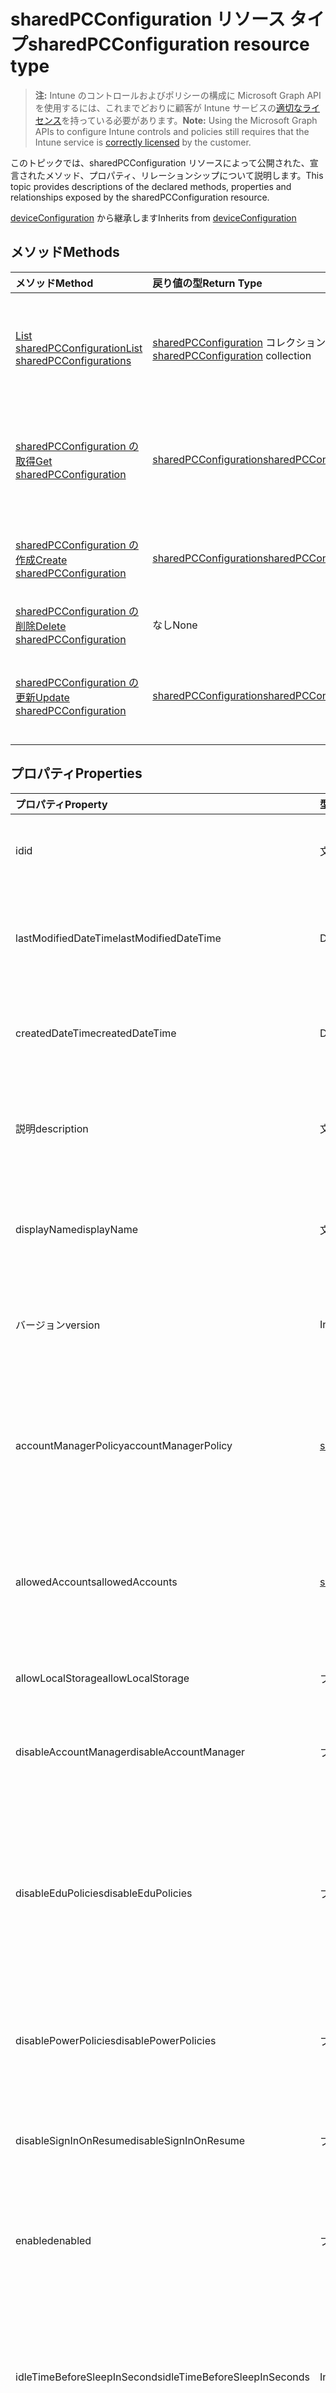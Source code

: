 # <a name="sharedpcconfiguration-resource-type"></a><span data-ttu-id="0d146-101">sharedPCConfiguration リソース タイプ</span><span class="sxs-lookup"><span data-stu-id="0d146-101">sharedPCConfiguration resource type</span></span>

> <span data-ttu-id="0d146-102">**注:** Intune のコントロールおよびポリシーの構成に Microsoft Graph API を使用するには、これまでどおりに顧客が Intune サービスの[適切なライセンス](https://go.microsoft.com/fwlink/?linkid=839381)を持っている必要があります。</span><span class="sxs-lookup"><span data-stu-id="0d146-102">**Note:** Using the Microsoft Graph APIs to configure Intune controls and policies still requires that the Intune service is [correctly licensed](https://go.microsoft.com/fwlink/?linkid=839381) by the customer.</span></span>

<span data-ttu-id="0d146-103">このトピックでは、sharedPCConfiguration リソースによって公開された、宣言されたメソッド、プロパティ、リレーションシップについて説明します。</span><span class="sxs-lookup"><span data-stu-id="0d146-103">This topic provides descriptions of the declared methods, properties and relationships exposed by the sharedPCConfiguration resource.</span></span>

<span data-ttu-id="0d146-104">[deviceConfiguration](../resources/intune_deviceconfig_deviceconfiguration.md) から継承します</span><span class="sxs-lookup"><span data-stu-id="0d146-104">Inherits from [deviceConfiguration](../resources/intune_deviceconfig_deviceconfiguration.md)</span></span>

## <a name="methods"></a><span data-ttu-id="0d146-105">メソッド</span><span class="sxs-lookup"><span data-stu-id="0d146-105">Methods</span></span>
|<span data-ttu-id="0d146-106">メソッド</span><span class="sxs-lookup"><span data-stu-id="0d146-106">Method</span></span>|<span data-ttu-id="0d146-107">戻り値の型</span><span class="sxs-lookup"><span data-stu-id="0d146-107">Return Type</span></span>|<span data-ttu-id="0d146-108">説明</span><span class="sxs-lookup"><span data-stu-id="0d146-108">Description</span></span>|
|:---|:---|:---|
|[<span data-ttu-id="0d146-109">List sharedPCConfiguration</span><span class="sxs-lookup"><span data-stu-id="0d146-109">List sharedPCConfigurations</span></span>](../api/intune_deviceconfig_sharedpcconfiguration_list.md)|<span data-ttu-id="0d146-110">[sharedPCConfiguration](../resources/intune_deviceconfig_sharedpcconfiguration.md) コレクション</span><span class="sxs-lookup"><span data-stu-id="0d146-110">[sharedPCConfiguration](../resources/intune_deviceconfig_sharedpcconfiguration.md) collection</span></span>|<span data-ttu-id="0d146-111">[sharedPCConfiguration](../resources/intune_deviceconfig_sharedpcconfiguration.md) オブジェクトのプロパティとリレーションシップをリストします。</span><span class="sxs-lookup"><span data-stu-id="0d146-111">List properties and relationships of the [sharedPCConfiguration](../resources/intune_deviceconfig_sharedpcconfiguration.md) objects.</span></span>|
|[<span data-ttu-id="0d146-112">sharedPCConfiguration の取得</span><span class="sxs-lookup"><span data-stu-id="0d146-112">Get sharedPCConfiguration</span></span>](../api/intune_deviceconfig_sharedpcconfiguration_get.md)|[<span data-ttu-id="0d146-113">sharedPCConfiguration</span><span class="sxs-lookup"><span data-stu-id="0d146-113">sharedPCConfiguration</span></span>](../resources/intune_deviceconfig_sharedpcconfiguration.md)|<span data-ttu-id="0d146-114">[sharedPCConfiguration](../resources/intune_deviceconfig_sharedpcconfiguration.md) オブジェクトのプロパティとリレーションシップを読み取ります。</span><span class="sxs-lookup"><span data-stu-id="0d146-114">Read properties and relationships of the [sharedPCConfiguration](../resources/intune_deviceconfig_sharedpcconfiguration.md) object.</span></span>|
|[<span data-ttu-id="0d146-115">sharedPCConfiguration の作成</span><span class="sxs-lookup"><span data-stu-id="0d146-115">Create sharedPCConfiguration</span></span>](../api/intune_deviceconfig_sharedpcconfiguration_create.md)|[<span data-ttu-id="0d146-116">sharedPCConfiguration</span><span class="sxs-lookup"><span data-stu-id="0d146-116">sharedPCConfiguration</span></span>](../resources/intune_deviceconfig_sharedpcconfiguration.md)|<span data-ttu-id="0d146-117">新しい [sharedPCConfiguration](../resources/intune_deviceconfig_sharedpcconfiguration.md) オブジェクトを作成します。</span><span class="sxs-lookup"><span data-stu-id="0d146-117">Create a new [sharedPCConfiguration](../resources/intune_deviceconfig_sharedpcconfiguration.md) object.</span></span>|
|[<span data-ttu-id="0d146-118">sharedPCConfiguration の削除</span><span class="sxs-lookup"><span data-stu-id="0d146-118">Delete sharedPCConfiguration</span></span>](../api/intune_deviceconfig_sharedpcconfiguration_delete.md)|<span data-ttu-id="0d146-119">なし</span><span class="sxs-lookup"><span data-stu-id="0d146-119">None</span></span>|<span data-ttu-id="0d146-120">[sharedPCConfiguration](../resources/intune_deviceconfig_sharedpcconfiguration.md) を削除します。</span><span class="sxs-lookup"><span data-stu-id="0d146-120">Deletes a [sharedPCConfiguration](../resources/intune_deviceconfig_sharedpcconfiguration.md).</span></span>|
|[<span data-ttu-id="0d146-121">sharedPCConfiguration の更新</span><span class="sxs-lookup"><span data-stu-id="0d146-121">Update sharedPCConfiguration</span></span>](../api/intune_deviceconfig_sharedpcconfiguration_update.md)|[<span data-ttu-id="0d146-122">sharedPCConfiguration</span><span class="sxs-lookup"><span data-stu-id="0d146-122">sharedPCConfiguration</span></span>](../resources/intune_deviceconfig_sharedpcconfiguration.md)|<span data-ttu-id="0d146-123">[sharedPCConfiguration](../resources/intune_deviceconfig_sharedpcconfiguration.md) オブジェクトのプロパティを更新します。</span><span class="sxs-lookup"><span data-stu-id="0d146-123">Update the properties of a [sharedPCConfiguration](../resources/intune_deviceconfig_sharedpcconfiguration.md) object.</span></span>|

## <a name="properties"></a><span data-ttu-id="0d146-124">プロパティ</span><span class="sxs-lookup"><span data-stu-id="0d146-124">Properties</span></span>
|<span data-ttu-id="0d146-125">プロパティ</span><span class="sxs-lookup"><span data-stu-id="0d146-125">Property</span></span>|<span data-ttu-id="0d146-126">型</span><span class="sxs-lookup"><span data-stu-id="0d146-126">Type</span></span>|<span data-ttu-id="0d146-127">説明</span><span class="sxs-lookup"><span data-stu-id="0d146-127">Description</span></span>|
|:---|:---|:---|
|<span data-ttu-id="0d146-128">id</span><span class="sxs-lookup"><span data-stu-id="0d146-128">id</span></span>|<span data-ttu-id="0d146-129">文字列</span><span class="sxs-lookup"><span data-stu-id="0d146-129">String</span></span>|<span data-ttu-id="0d146-130">エンティティのキー。</span><span class="sxs-lookup"><span data-stu-id="0d146-130">Key of the entity.</span></span> <span data-ttu-id="0d146-131">[deviceConfiguration](../resources/intune_deviceconfig_deviceconfiguration.md) から継承します</span><span class="sxs-lookup"><span data-stu-id="0d146-131">Inherited from [deviceConfiguration](../resources/intune_deviceconfig_deviceconfiguration.md)</span></span>|
|<span data-ttu-id="0d146-132">lastModifiedDateTime</span><span class="sxs-lookup"><span data-stu-id="0d146-132">lastModifiedDateTime</span></span>|<span data-ttu-id="0d146-133">DateTimeOffset</span><span class="sxs-lookup"><span data-stu-id="0d146-133">DateTimeOffset</span></span>|<span data-ttu-id="0d146-134">オブジェクトが最後に変更された DateTime。</span><span class="sxs-lookup"><span data-stu-id="0d146-134">DateTime the object was last modified.</span></span> <span data-ttu-id="0d146-135">[deviceConfiguration](../resources/intune_deviceconfig_deviceconfiguration.md) から継承します</span><span class="sxs-lookup"><span data-stu-id="0d146-135">Inherited from [deviceConfiguration](../resources/intune_deviceconfig_deviceconfiguration.md)</span></span>|
|<span data-ttu-id="0d146-136">createdDateTime</span><span class="sxs-lookup"><span data-stu-id="0d146-136">createdDateTime</span></span>|<span data-ttu-id="0d146-137">DateTimeOffset</span><span class="sxs-lookup"><span data-stu-id="0d146-137">DateTimeOffset</span></span>|<span data-ttu-id="0d146-138">オブジェクトが作成された DateTime。</span><span class="sxs-lookup"><span data-stu-id="0d146-138">DateTime the object was created.</span></span> <span data-ttu-id="0d146-139">[deviceConfiguration](../resources/intune_deviceconfig_deviceconfiguration.md) から継承します</span><span class="sxs-lookup"><span data-stu-id="0d146-139">Inherited from [deviceConfiguration](../resources/intune_deviceconfig_deviceconfiguration.md)</span></span>|
|<span data-ttu-id="0d146-140">説明</span><span class="sxs-lookup"><span data-stu-id="0d146-140">description</span></span>|<span data-ttu-id="0d146-141">文字列</span><span class="sxs-lookup"><span data-stu-id="0d146-141">String</span></span>|<span data-ttu-id="0d146-142">デバイス構成について管理者が提供した説明。</span><span class="sxs-lookup"><span data-stu-id="0d146-142">Admin provided description of the Device Configuration.</span></span> <span data-ttu-id="0d146-143">[deviceConfiguration](../resources/intune_deviceconfig_deviceconfiguration.md) から継承します</span><span class="sxs-lookup"><span data-stu-id="0d146-143">Inherited from [deviceConfiguration](../resources/intune_deviceconfig_deviceconfiguration.md)</span></span>|
|<span data-ttu-id="0d146-144">displayName</span><span class="sxs-lookup"><span data-stu-id="0d146-144">displayName</span></span>|<span data-ttu-id="0d146-145">文字列</span><span class="sxs-lookup"><span data-stu-id="0d146-145">String</span></span>|<span data-ttu-id="0d146-146">デバイス構成について管理者が指定した名前。</span><span class="sxs-lookup"><span data-stu-id="0d146-146">Admin provided name of the device configuration.</span></span> <span data-ttu-id="0d146-147">[deviceConfiguration](../resources/intune_deviceconfig_deviceconfiguration.md) から継承します</span><span class="sxs-lookup"><span data-stu-id="0d146-147">Inherited from [deviceConfiguration](../resources/intune_deviceconfig_deviceconfiguration.md)</span></span>|
|<span data-ttu-id="0d146-148">バージョン</span><span class="sxs-lookup"><span data-stu-id="0d146-148">version</span></span>|<span data-ttu-id="0d146-149">Int32</span><span class="sxs-lookup"><span data-stu-id="0d146-149">Int32</span></span>|<span data-ttu-id="0d146-150">デバイス構成のバージョン。</span><span class="sxs-lookup"><span data-stu-id="0d146-150">Version of the device configuration.</span></span> <span data-ttu-id="0d146-151">[deviceConfiguration](../resources/intune_deviceconfig_deviceconfiguration.md) から継承します</span><span class="sxs-lookup"><span data-stu-id="0d146-151">Inherited from [deviceConfiguration](../resources/intune_deviceconfig_deviceconfiguration.md)</span></span>|
|<span data-ttu-id="0d146-152">accountManagerPolicy</span><span class="sxs-lookup"><span data-stu-id="0d146-152">accountManagerPolicy</span></span>|[<span data-ttu-id="0d146-153">sharedPCAccountManagerPolicy</span><span class="sxs-lookup"><span data-stu-id="0d146-153">sharedPCAccountManagerPolicy</span></span>](../resources/intune_deviceconfig_sharedpcaccountmanagerpolicy.md)|<span data-ttu-id="0d146-154">共有の PC 上でアカウントを管理する方法を指定します。</span><span class="sxs-lookup"><span data-stu-id="0d146-154">Specifies how accounts are managed on a shared PC.</span></span> <span data-ttu-id="0d146-155">disableAccountManager が false の場合にのみ適用されます。</span><span class="sxs-lookup"><span data-stu-id="0d146-155">Only applies when disableAccountManager is false.</span></span>|
|<span data-ttu-id="0d146-156">allowedAccounts</span><span class="sxs-lookup"><span data-stu-id="0d146-156">allowedAccounts</span></span>|[<span data-ttu-id="0d146-157">sharedPCAllowedAccountType</span><span class="sxs-lookup"><span data-stu-id="0d146-157">sharedPCAllowedAccountType</span></span>](../resources/intune_deviceconfig_sharedpcallowedaccounttype.md)|<span data-ttu-id="0d146-158">共有の PC で使用できるアカウントの種類を示します。</span><span class="sxs-lookup"><span data-stu-id="0d146-158">Indicates which type of accounts are allowed to use on a shared PC.</span></span> <span data-ttu-id="0d146-159">可能な値は、`guest`、`domain` です。</span><span class="sxs-lookup"><span data-stu-id="0d146-159">Possible values are: `guest`, `domain`.</span></span>|
|<span data-ttu-id="0d146-160">allowLocalStorage</span><span class="sxs-lookup"><span data-stu-id="0d146-160">allowLocalStorage</span></span>|<span data-ttu-id="0d146-161">ブール値</span><span class="sxs-lookup"><span data-stu-id="0d146-161">Boolean</span></span>|<span data-ttu-id="0d146-162">共有の PC でローカル ストレージを許可するかどうかを指定します。</span><span class="sxs-lookup"><span data-stu-id="0d146-162">Specifies whether local storage is allowed on a shared PC.</span></span>|
|<span data-ttu-id="0d146-163">disableAccountManager</span><span class="sxs-lookup"><span data-stu-id="0d146-163">disableAccountManager</span></span>|<span data-ttu-id="0d146-164">ブール値</span><span class="sxs-lookup"><span data-stu-id="0d146-164">Boolean</span></span>|<span data-ttu-id="0d146-165">共有 PC モードのアカウント マネージャーを無効にします。</span><span class="sxs-lookup"><span data-stu-id="0d146-165">Disables the account manager for shared PC mode.</span></span>|
|<span data-ttu-id="0d146-166">disableEduPolicies</span><span class="sxs-lookup"><span data-stu-id="0d146-166">disableEduPolicies</span></span>|<span data-ttu-id="0d146-167">ブール値</span><span class="sxs-lookup"><span data-stu-id="0d146-167">Boolean</span></span>|<span data-ttu-id="0d146-168">既定の共有 PC 教育環境ポリシーを無効にするかどうかを指定します。</span><span class="sxs-lookup"><span data-stu-id="0d146-168">Specifies whether the default shared PC education environment policies should be disabled.</span></span> <span data-ttu-id="0d146-169">Windows 10 RS2 以降では、このポリシーは Enabled を true に設定しなくても適用されます。</span><span class="sxs-lookup"><span data-stu-id="0d146-169">For Windows 10 RS2 and later, this policy will be applied without setting Enabled to true.</span></span>|
|<span data-ttu-id="0d146-170">disablePowerPolicies</span><span class="sxs-lookup"><span data-stu-id="0d146-170">disablePowerPolicies</span></span>|<span data-ttu-id="0d146-171">ブール値</span><span class="sxs-lookup"><span data-stu-id="0d146-171">Boolean</span></span>|<span data-ttu-id="0d146-172">既定の共有 PC 電源ポリシーを無効にするかどうかを指定します。</span><span class="sxs-lookup"><span data-stu-id="0d146-172">Specifies whether the default shared PC power policies should be disabled.</span></span>|
|<span data-ttu-id="0d146-173">disableSignInOnResume</span><span class="sxs-lookup"><span data-stu-id="0d146-173">disableSignInOnResume</span></span>|<span data-ttu-id="0d146-174">ブール値</span><span class="sxs-lookup"><span data-stu-id="0d146-174">Boolean</span></span>|<span data-ttu-id="0d146-175">デバイスがスリープ モードから再開するたびにサインインを求める設定を無効にします。</span><span class="sxs-lookup"><span data-stu-id="0d146-175">Disables the requirement to sign in whenever the device wakes up from sleep mode.</span></span>|
|<span data-ttu-id="0d146-176">enabled</span><span class="sxs-lookup"><span data-stu-id="0d146-176">enabled</span></span>|<span data-ttu-id="0d146-177">ブール値</span><span class="sxs-lookup"><span data-stu-id="0d146-177">Boolean</span></span>|<span data-ttu-id="0d146-178">共有 PC モードを有効にし、共有 PC のポリシーを適用します。</span><span class="sxs-lookup"><span data-stu-id="0d146-178">Enables shared PC mode and applies the shared pc policies.</span></span>|
|<span data-ttu-id="0d146-179">idleTimeBeforeSleepInSeconds</span><span class="sxs-lookup"><span data-stu-id="0d146-179">idleTimeBeforeSleepInSeconds</span></span>|<span data-ttu-id="0d146-180">Int32</span><span class="sxs-lookup"><span data-stu-id="0d146-180">Int32</span></span>|<span data-ttu-id="0d146-181">PC がスリープ状態になるまでにデバイスがアイドル状態を続ける時間を秒単位で指定します。</span><span class="sxs-lookup"><span data-stu-id="0d146-181">Specifies the time in seconds that a device must sit idle before the PC goes to sleep.</span></span> <span data-ttu-id="0d146-182">この値を 0 に設定すると、スリープ タイムアウトは発生しなくなります。</span><span class="sxs-lookup"><span data-stu-id="0d146-182">Setting this value to 0 prevents the sleep timeout from occurring.</span></span>|
|<span data-ttu-id="0d146-183">kioskAppDisplayName</span><span class="sxs-lookup"><span data-stu-id="0d146-183">kioskAppDisplayName</span></span>|<span data-ttu-id="0d146-184">文字列</span><span class="sxs-lookup"><span data-stu-id="0d146-184">String</span></span>|<span data-ttu-id="0d146-185">SetKioskAppUserModelId で指定されたアプリを起動するサインイン画面に表示されるアカウントの表示テキストを指定します。</span><span class="sxs-lookup"><span data-stu-id="0d146-185">Specifies the display text for the account shown on the sign-in screen which launches the app specified by SetKioskAppUserModelId.</span></span> <span data-ttu-id="0d146-186">KioskAppUserModelId が設定されている場合にのみ適用されます。</span><span class="sxs-lookup"><span data-stu-id="0d146-186">Only applies when KioskAppUserModelId is set.</span></span>|
|<span data-ttu-id="0d146-187">kioskAppUserModelId</span><span class="sxs-lookup"><span data-stu-id="0d146-187">kioskAppUserModelId</span></span>|<span data-ttu-id="0d146-188">文字列</span><span class="sxs-lookup"><span data-stu-id="0d146-188">String</span></span>|<span data-ttu-id="0d146-189">割り当てられたアクセスで使用するアプリのアプリケーション ユーザー モデル ID を指定します。</span><span class="sxs-lookup"><span data-stu-id="0d146-189">Specifies the application user model ID of the app to use with assigned access.</span></span>|
|<span data-ttu-id="0d146-190">maintenanceStartTime</span><span class="sxs-lookup"><span data-stu-id="0d146-190">maintenanceStartTime</span></span>|<span data-ttu-id="0d146-191">TimeOfDay</span><span class="sxs-lookup"><span data-stu-id="0d146-191">TimeOfDay</span></span>|<span data-ttu-id="0d146-192">毎日のメンテナンス時間の開始時刻を指定します。</span><span class="sxs-lookup"><span data-stu-id="0d146-192">Specifies the daily start time of maintenance hour.</span></span>|

## <a name="relationships"></a><span data-ttu-id="0d146-193">リレーションシップ</span><span class="sxs-lookup"><span data-stu-id="0d146-193">Relationships</span></span>
|<span data-ttu-id="0d146-194">リレーションシップ</span><span class="sxs-lookup"><span data-stu-id="0d146-194">Relationship</span></span>|<span data-ttu-id="0d146-195">型</span><span class="sxs-lookup"><span data-stu-id="0d146-195">Type</span></span>|<span data-ttu-id="0d146-196">説明</span><span class="sxs-lookup"><span data-stu-id="0d146-196">Description</span></span>|
|:---|:---|:---|
|<span data-ttu-id="0d146-197">割り当て</span><span class="sxs-lookup"><span data-stu-id="0d146-197">assignments</span></span>|<span data-ttu-id="0d146-198">[deviceConfigurationAssignment](../resources/intune_deviceconfig_deviceconfigurationassignment.md) コレクション</span><span class="sxs-lookup"><span data-stu-id="0d146-198">[deviceConfigurationAssignment](../resources/intune_deviceconfig_deviceconfigurationassignment.md) collection</span></span>|<span data-ttu-id="0d146-199">デバイスの構成プロファイルの割り当てのリスト。</span><span class="sxs-lookup"><span data-stu-id="0d146-199">The list of assignments for the device configuration profile.</span></span> <span data-ttu-id="0d146-200">[deviceConfiguration](../resources/intune_deviceconfig_deviceconfiguration.md) から継承します</span><span class="sxs-lookup"><span data-stu-id="0d146-200">Inherited from [deviceConfiguration](../resources/intune_deviceconfig_deviceconfiguration.md)</span></span>|
|<span data-ttu-id="0d146-201">deviceStatuses</span><span class="sxs-lookup"><span data-stu-id="0d146-201">deviceStatuses</span></span>|<span data-ttu-id="0d146-202">[deviceConfigurationDeviceStatus](../resources/intune_deviceconfig_deviceconfigurationdevicestatus.md) コレクション</span><span class="sxs-lookup"><span data-stu-id="0d146-202">[deviceConfigurationDeviceStatus](../resources/intune_deviceconfig_deviceconfigurationdevicestatus.md) collection</span></span>|<span data-ttu-id="0d146-203">デバイスごとのデバイス構成のインストール状況。</span><span class="sxs-lookup"><span data-stu-id="0d146-203">Device configuration installation status by device.</span></span> <span data-ttu-id="0d146-204">[deviceConfiguration](../resources/intune_deviceconfig_deviceconfiguration.md) から継承します</span><span class="sxs-lookup"><span data-stu-id="0d146-204">Inherited from [deviceConfiguration](../resources/intune_deviceconfig_deviceconfiguration.md)</span></span>|
|<span data-ttu-id="0d146-205">userStatuses</span><span class="sxs-lookup"><span data-stu-id="0d146-205">userStatuses</span></span>|<span data-ttu-id="0d146-206">[deviceConfigurationUserStatus](../resources/intune_deviceconfig_deviceconfigurationuserstatus.md) コレクション</span><span class="sxs-lookup"><span data-stu-id="0d146-206">[deviceConfigurationUserStatus](../resources/intune_deviceconfig_deviceconfigurationuserstatus.md) collection</span></span>|<span data-ttu-id="0d146-207">ユーザーごとのデバイス構成のインストール状況。</span><span class="sxs-lookup"><span data-stu-id="0d146-207">Device configuration installation status by device.</span></span> <span data-ttu-id="0d146-208">[deviceConfiguration](../resources/intune_deviceconfig_deviceconfiguration.md) から継承します</span><span class="sxs-lookup"><span data-stu-id="0d146-208">Inherited from [deviceConfiguration](../resources/intune_deviceconfig_deviceconfiguration.md)</span></span>|
|<span data-ttu-id="0d146-209">deviceStatusOverview</span><span class="sxs-lookup"><span data-stu-id="0d146-209">deviceStatusOverview</span></span>|[<span data-ttu-id="0d146-210">deviceConfigurationDeviceOverview</span><span class="sxs-lookup"><span data-stu-id="0d146-210">deviceConfigurationDeviceOverview</span></span>](../resources/intune_deviceconfig_deviceconfigurationdeviceoverview.md)|<span data-ttu-id="0d146-211">デバイス構成のデバイス状態の概要 ([deviceConfiguration](../resources/intune_deviceconfig_deviceconfiguration.md) から継承)</span><span class="sxs-lookup"><span data-stu-id="0d146-211">Device Configuration devices status overview Inherited from [deviceConfiguration](../resources/intune_deviceconfig_deviceconfiguration.md)</span></span>|
|<span data-ttu-id="0d146-212">userStatusOverview</span><span class="sxs-lookup"><span data-stu-id="0d146-212">userStatusOverview</span></span>|[<span data-ttu-id="0d146-213">deviceConfigurationUserOverview</span><span class="sxs-lookup"><span data-stu-id="0d146-213">deviceConfigurationUserOverview</span></span>](../resources/intune_deviceconfig_deviceconfigurationuseroverview.md)|<span data-ttu-id="0d146-214">デバイス構成のユーザー状態の概要 ([deviceConfiguration](../resources/intune_deviceconfig_deviceconfiguration.md) から継承)</span><span class="sxs-lookup"><span data-stu-id="0d146-214">Device Configuration users status overview Inherited from [deviceConfiguration](../resources/intune_deviceconfig_deviceconfiguration.md)</span></span>|
|<span data-ttu-id="0d146-215">deviceSettingStateSummaries</span><span class="sxs-lookup"><span data-stu-id="0d146-215">deviceSettingStateSummaries</span></span>|<span data-ttu-id="0d146-216">[settingStateDeviceSummary](../resources/intune_deviceconfig_settingstatedevicesummary.md) コレクション</span><span class="sxs-lookup"><span data-stu-id="0d146-216">[settingStateDeviceSummary](../resources/intune_deviceconfig_settingstatedevicesummary.md) collection</span></span>|<span data-ttu-id="0d146-217">デバイス構成設定状態のデバイスの要約 ([deviceConfiguration](../resources/intune_deviceconfig_deviceconfiguration.md) から継承)</span><span class="sxs-lookup"><span data-stu-id="0d146-217">Device Configuration Setting State Device Summary Inherited from [deviceConfiguration](../resources/intune_deviceconfig_deviceconfiguration.md)</span></span>|

## <a name="json-representation"></a><span data-ttu-id="0d146-218">JSON 表記</span><span class="sxs-lookup"><span data-stu-id="0d146-218">JSON Representation</span></span>
<span data-ttu-id="0d146-219">以下は、リソースの JSON 表記です。</span><span class="sxs-lookup"><span data-stu-id="0d146-219">Here is a JSON representation of the resource.</span></span>
<!--{
  "blockType": "resource",
  "baseType": "microsoft.graph.deviceConfiguration",
  "keyProperty": "id",
  "@odata.type": "microsoft.graph.sharedPCConfiguration"
}-->
``` json
{
  "@odata.type": "#microsoft.graph.sharedPCConfiguration",
  "id": "String (identifier)",
  "lastModifiedDateTime": "String (timestamp)",
  "createdDateTime": "String (timestamp)",
  "description": "String",
  "displayName": "String",
  "version": 1024,
  "accountManagerPolicy": {
    "@odata.type": "microsoft.graph.sharedPCAccountManagerPolicy",
    "accountDeletionPolicy": "String",
    "cacheAccountsAboveDiskFreePercentage": 1024,
    "inactiveThresholdDays": 1024,
    "removeAccountsBelowDiskFreePercentage": 1024
  },
  "allowedAccounts": "String",
  "allowLocalStorage": true,
  "disableAccountManager": true,
  "disableEduPolicies": true,
  "disablePowerPolicies": true,
  "disableSignInOnResume": true,
  "enabled": true,
  "idleTimeBeforeSleepInSeconds": 1024,
  "kioskAppDisplayName": "String",
  "kioskAppUserModelId": "String",
  "maintenanceStartTime": "String (time of day)"
}
```








